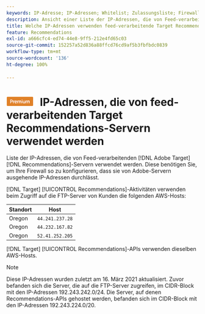 ```yaml
---
keywords: IP-Adresse; IP-Adressen; Whitelist; Zulassungsliste; Firewall; Datensätze; Feed; Server; Adobe Experience Cloud; Recommendations
description: Ansicht einer Liste der IP-Adressen, die von Feed-verarbeitenden  [!DNL Target]  Recommendations-Servern verwendet werden. Diese benötigen Sie, um Ihre Firewall so zu konfigurieren, dass sie von Adobe-Servern ausgehende IP-Adressen durchlässt.
title: Welche IP-Adressen verwenden feed-verarbeitende Target Recommendations-Server?
feature: Recommendations
exl-id: a666cfc4-ed74-44e8-9ff5-212e4fd65c03
source-git-commit: 152257a52d836a88ffcd76cd9af5b3fbfbdc0839
workflow-type: tm+mt
source-wordcount: '136'
ht-degree: 100%

---
```


# ![PREMIUM](/help/main/assets/premium.png) IP-Adressen, die von feed-verarbeitenden Target Recommendations-Servern verwendet werden

Liste der IP-Adressen, die von Feed-verarbeitenden [!DNL Adobe Target] [!DNL Recommendations]-Servern verwendet werden. Diese benötigen Sie, um Ihre Firewall so zu konfigurieren, dass sie von Adobe-Servern ausgehende IP-Adressen durchlässt.

[!DNL Target] [!UICONTROL Recommendations]-Aktivitäten verwenden beim Zugriff auf die FTP-Server von Kunden die folgenden AWS-Hosts:

| Standort | Host |
| --- | --- |
| Oregon | `44.241.237.28` |
| Oregon | `44.232.167.82` |
| Oregon | `52.41.252.205` |

[!DNL Target] [!UICONTROL Recommendations]-APIs verwenden dieselben AWS-Hosts.

>[!NOTE]
>
>Diese IP-Adressen wurden zuletzt am 16. März 2021 aktualisiert. Zuvor befanden sich die Server, die auf die FTP-Server zugreifen, im CIDR-Block mit den IP-Adressen 192.243.242.0/24. Die Server, auf denen Recommendations-APIs gehostet werden, befanden sich im CIDR-Block mit den IP-Adressen 192.243.224.0/20.
